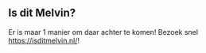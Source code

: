 ## Is dit Melvin?

Er is maar 1 manier om daar achter te komen! Bezoek snel https://isditmelvin.nl/!
